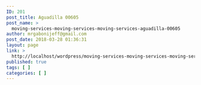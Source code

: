 ```yaml
---
ID: 201
post_title: Aguadilla 00605
post_name: >
  moving-services-moving-services-moving-services-aguadilla-00605
author: mrgabonijeff@gmail.com
post_date: 2018-03-28 01:36:31
layout: page
link: >
  http://localhost/wordpress/moving-services-moving-services-moving-services-aguadilla-00605/
published: true
tags: [ ]
categories: [ ]
---
```

